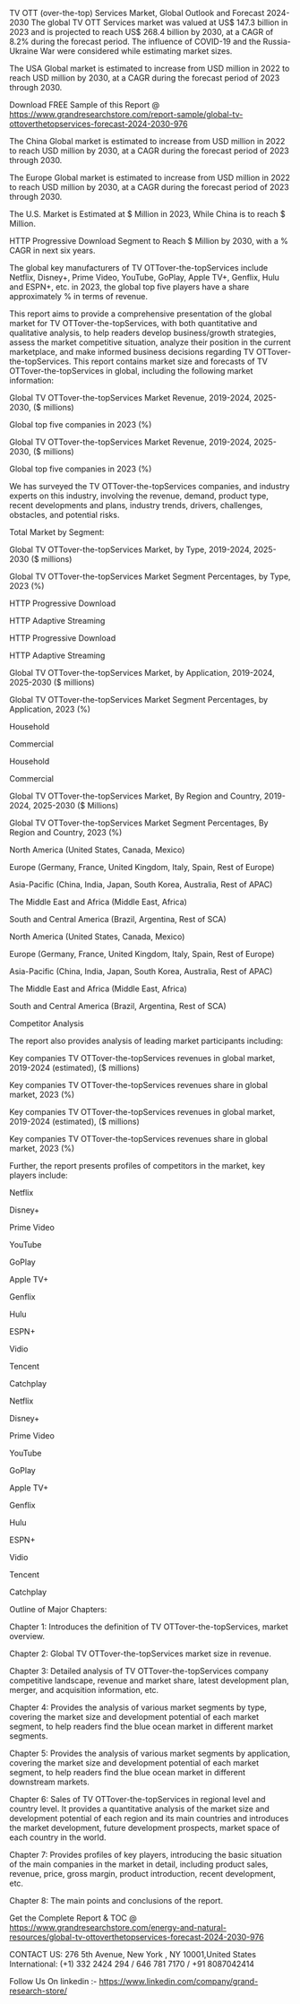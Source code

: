 TV OTT (over-the-top) Services Market, Global Outlook and Forecast 2024-2030
The global TV OTT Services market was valued at US$ 147.3 billion in 2023 and is projected to reach US$ 268.4 billion by 2030, at a CAGR of 8.2% during the forecast period. The influence of COVID-19 and the Russia-Ukraine War were considered while estimating market sizes.

The USA Global market is estimated to increase from USD million in 2022 to reach USD million by 2030, at a CAGR during the forecast period of 2023 through 2030.

Download FREE Sample of this Report @ https://www.grandresearchstore.com/report-sample/global-tv-ottoverthetopservices-forecast-2024-2030-976

The China Global market is estimated to increase from USD million in 2022 to reach USD million by 2030, at a CAGR during the forecast period of 2023 through 2030.

The Europe Global market is estimated to increase from USD million in 2022 to reach USD million by 2030, at a CAGR during the forecast period of 2023 through 2030.

The U.S. Market is Estimated at $ Million in 2023, While China is to reach $ Million.

HTTP Progressive Download Segment to Reach $ Million by 2030, with a % CAGR in next six years.

The global key manufacturers of TV OTTover-the-topServices include Netflix, Disney+, Prime Video, YouTube, GoPlay, Apple TV+, Genflix, Hulu and ESPN+, etc. in 2023, the global top five players have a share approximately % in terms of revenue.

This report aims to provide a comprehensive presentation of the global market for TV OTTover-the-topServices, with both quantitative and qualitative analysis, to help readers develop business/growth strategies, assess the market competitive situation, analyze their position in the current marketplace, and make informed business decisions regarding TV OTTover-the-topServices. This report contains market size and forecasts of TV OTTover-the-topServices in global, including the following market information:

Global TV OTTover-the-topServices Market Revenue, 2019-2024, 2025-2030, ($ millions)

Global top five companies in 2023 (%)

Global TV OTTover-the-topServices Market Revenue, 2019-2024, 2025-2030, ($ millions)

Global top five companies in 2023 (%)

We has surveyed the TV OTTover-the-topServices companies, and industry experts on this industry, involving the revenue, demand, product type, recent developments and plans, industry trends, drivers, challenges, obstacles, and potential risks.

Total Market by Segment:

Global TV OTTover-the-topServices Market, by Type, 2019-2024, 2025-2030 ($ millions)

Global TV OTTover-the-topServices Market Segment Percentages, by Type, 2023 (%)

HTTP Progressive Download

HTTP Adaptive Streaming

HTTP Progressive Download

HTTP Adaptive Streaming

Global TV OTTover-the-topServices Market, by Application, 2019-2024, 2025-2030 ($ millions)

Global TV OTTover-the-topServices Market Segment Percentages, by Application, 2023 (%)

Household

Commercial

Household

Commercial

Global TV OTTover-the-topServices Market, By Region and Country, 2019-2024, 2025-2030 ($ Millions)

Global TV OTTover-the-topServices Market Segment Percentages, By Region and Country, 2023 (%)

North America (United States, Canada, Mexico)

Europe (Germany, France, United Kingdom, Italy, Spain, Rest of Europe)

Asia-Pacific (China, India, Japan, South Korea, Australia, Rest of APAC)

The Middle East and Africa (Middle East, Africa)

South and Central America (Brazil, Argentina, Rest of SCA)

North America (United States, Canada, Mexico)

Europe (Germany, France, United Kingdom, Italy, Spain, Rest of Europe)

Asia-Pacific (China, India, Japan, South Korea, Australia, Rest of APAC)

The Middle East and Africa (Middle East, Africa)

South and Central America (Brazil, Argentina, Rest of SCA)

Competitor Analysis

The report also provides analysis of leading market participants including:

Key companies TV OTTover-the-topServices revenues in global market, 2019-2024 (estimated), ($ millions)

Key companies TV OTTover-the-topServices revenues share in global market, 2023 (%)

Key companies TV OTTover-the-topServices revenues in global market, 2019-2024 (estimated), ($ millions)

Key companies TV OTTover-the-topServices revenues share in global market, 2023 (%)

Further, the report presents profiles of competitors in the market, key players include:

Netflix

Disney+

Prime Video

YouTube

GoPlay

Apple TV+

Genflix

Hulu

ESPN+

Vidio

Tencent

Catchplay

Netflix

Disney+

Prime Video

YouTube

GoPlay

Apple TV+

Genflix

Hulu

ESPN+

Vidio

Tencent

Catchplay

Outline of Major Chapters:

Chapter 1: Introduces the definition of TV OTTover-the-topServices, market overview.

Chapter 2: Global TV OTTover-the-topServices market size in revenue.

Chapter 3: Detailed analysis of TV OTTover-the-topServices company competitive landscape, revenue and market share, latest development plan, merger, and acquisition information, etc.

Chapter 4: Provides the analysis of various market segments by type, covering the market size and development potential of each market segment, to help readers find the blue ocean market in different market segments.

Chapter 5: Provides the analysis of various market segments by application, covering the market size and development potential of each market segment, to help readers find the blue ocean market in different downstream markets.

Chapter 6: Sales of TV OTTover-the-topServices in regional level and country level. It provides a quantitative analysis of the market size and development potential of each region and its main countries and introduces the market development, future development prospects, market space of each country in the world.

Chapter 7: Provides profiles of key players, introducing the basic situation of the main companies in the market in detail, including product sales, revenue, price, gross margin, product introduction, recent development, etc.

Chapter 8: The main points and conclusions of the report.

Get the Complete Report & TOC @ https://www.grandresearchstore.com/energy-and-natural-resources/global-tv-ottoverthetopservices-forecast-2024-2030-976

CONTACT US:
276 5th Avenue, New York , NY 10001,United States
International: (+1) 332 2424 294 / 646 781 7170 / +91 8087042414

Follow Us On linkedin :- https://www.linkedin.com/company/grand-research-store/
